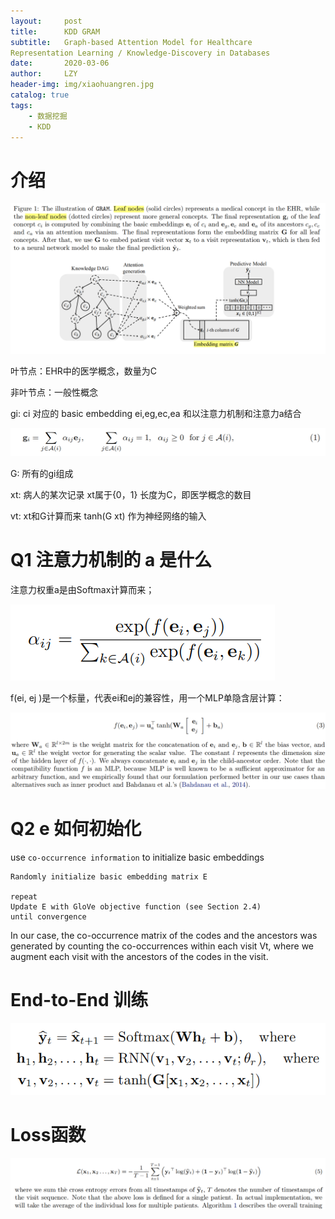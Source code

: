 ```yaml
---
layout:     post
title:      KDD GRAM
subtitle:   Graph-based Attention Model for Healthcare
Representation Learning / Knowledge-Discovery in Databases
date:       2020-03-06
author:     LZY
header-img: img/xiaohuangren.jpg
catalog: true
tags:
    - 数据挖掘
    - KDD
---
```


# 介绍

![](/img/2020052701.png)

叶节点：EHR中的医学概念，数量为C

非叶节点：一般性概念

gi: ci 对应的 basic embedding ei,eg,ec,ea 和以注意力机制和注意力a结合

![](/img/2020052702.png)

G: 所有的gi组成

xt: 病人的某次记录 xt属于{0，1} 长度为C，即医学概念的数目

vt: xt和G计算而来 tanh(G xt) 作为神经网络的输入

# Q1 注意力机制的 a 是什么

注意力权重a是由Softmax计算而来；

![](/img/2020052703.png)

f(ei, ej )是一个标量，代表ei和ej的兼容性，用一个MLP单隐含层计算：

![](/img/2020052704.png)

# Q2 e 如何初始化

use `co-occurrence information` to initialize basic embeddings

```
Randomly initialize basic embedding matrix E

repeat
Update E with GloVe objective function (see Section 2.4)
until convergence
```

In our case, the co-occurrence matrix of the codes and the ancestors
was generated by counting the co-occurrences within each visit Vt, where we augment each visit with the
ancestors of the codes in the visit.

# End-to-End 训练

![](/img/2020052705.png)

# Loss函数

![](/img/2020052706.png)

